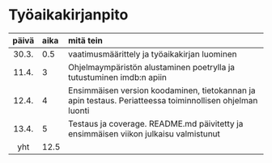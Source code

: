 # Työaikakirjanpito

| päivä | aika | mitä tein  |
| :----:|:-----| :-----|
| 30.3. | 0.5  | vaatimusmäärittely ja työaikakirjan luominen |
| 11.4. | 3    | Ohjelmaympäristön alustaminen poetrylla ja tutustuminen imdb:n apiin |
| 12.4. | 4    | Ensimmäisen version koodaminen, tietokannan ja apin testaus. Periatteessa toiminnollisen ohjelman luonti|
| 13.4. | 5    | Testaus ja coverage. README.md päivitetty ja ensimmäisen viikon julkaisu valmistunut|
| yht   | 12.5  | |
